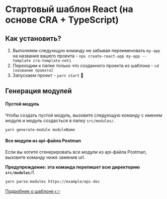 # Стартовый шаблон React (на основе CRA + TypeScript)

## Как установить?

1. Выполняем следующую команду не забывая переименовать `my-app` на название вашего проекта - `npx create-react-app my-app --template cra-template-neti`
2. Переходим к папке только что созданного проекта из шаблона - `cd [название проекта]`
3. Запускаем проект - `yarn start` 🙌

## Генерация модулей
#### Пустой модуль
Чтобы создать пустой модуль, вызовите следующую команду с именем модуля и модуль создасться в папку `src/modules/`.

`yarn generate-module moduleName`

#### Все модули из api-файла Postman
Если вы хотите сгенерировать все модули из api-файла Postman, вызовите команду ниже заменив url.

**Предупреждение: эта команда перепишет всю директорию `src/modules/`!**.

`yarn parse-modules https://example/api-doc`

[Подробнее о шаблоне 👉](https://github.com/NETI-MOBILE/cra-template-neti/blob/master/template/README.md)
